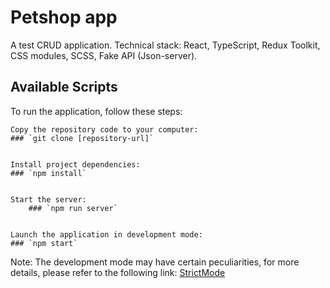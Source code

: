 # Petshop app
A test CRUD application. Technical stack: React, TypeScript, Redux Toolkit, CSS modules, SCSS, Fake API (Json-server).

## Available Scripts

To run the application, follow these steps:

    Copy the repository code to your computer:
    ### `git clone [repository-url]`
		

    Install project dependencies:
    ### `npm install`
		

    Start the server:
		### `npm run server`
    

    Launch the application in development mode:
    ### `npm start`

Note: The development mode may have certain peculiarities, for more details, please refer to the following link: [StrictMode](https://react.dev/reference/react/StrictMode)


